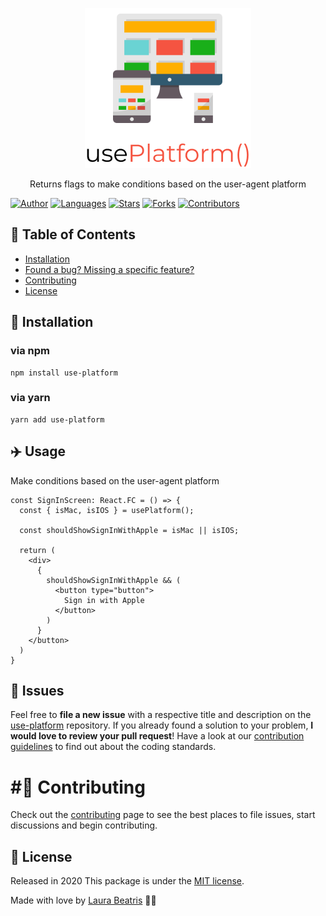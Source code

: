 <p align="center">
<img src="./.github/docs/logo.png" />
</p>

<p align="center">
  Returns flags to make conditions based on the user-agent platform
</p>

[![Author](https://img.shields.io/badge/author-LauraBeatris-F55441?style=flat-square)](https://github.com/LauraBeatris)
[![Languages](https://img.shields.io/github/languages/count/LauraBeatris/floripamais?color=%23F55441&style=flat-square)](#)
[![Stars](https://img.shields.io/github/stars/LauraBeatris/floripamais?color=F55441&style=flat-square)](https://github.com/LauraBeatris/floripamais/stargazers)
[![Forks](https://img.shields.io/github/forks/LauraBeatris/floripamais?color=%23F55441&style=flat-square)](https://github.com/LauraBeatris/floripamais/network/members)
[![Contributors](https://img.shields.io/github/contributors/LauraBeatris/floripamais?color=F55441&style=flat-square)](https://github.com/LauraBeatris/floripamais/graphs/contributors)

## :pushpin: Table of Contents

* [Installation](#construction_worker-installation)
* [Found a bug? Missing a specific feature?](#bug-issues)
* [Contributing](#tada-contributing)
* [License](#closed_book-license)

## :construction_worker: Installation

### via npm

```
npm install use-platform
```

### via yarn

```
yarn add use-platform
```

## :airplane: Usage

Make conditions based on the user-agent platform

```
const SignInScreen: React.FC = () => {
  const { isMac, isIOS } = usePlatform();

  const shouldShowSignInWithApple = isMac || isIOS;

  return (
    <div>
      {
        shouldShowSignInWithApple && (
          <button type="button">
            Sign in with Apple
          </button>
        )
      }
    </button>
  )
}
```

## :bug: Issues

Feel free to **file a new issue** with a respective title and description on the [use-platform](https://github.com/LauraBeatris/use-platform/issues) repository. If you already found a solution to your problem, **I would love to review your pull request**! Have a look at our [contribution guidelines](https://github.com/LauraBeatris/use-platform/blob/master/CONTRIBUTING.md) to find out about the coding standards.

# #:tada: Contributing

Check out the [contributing](https://github.com/LauraBeatris/use-platform/blob/master/CONTRIBUTING.md) page to see the best places to file issues, start discussions and begin contributing.

## :closed_book: License

Released in 2020
This package is under the [MIT license](https://github.com/LauraBeatris/use-platform/master/LICENSE).

Made with love by [Laura Beatris](https://github.com/LauraBeatris) 💜🚀
